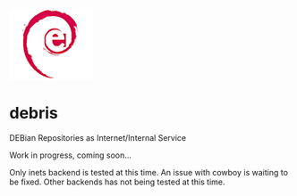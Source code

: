 ![Debris' logo](https://raw.githubusercontent.com/crownedgrouse/debris/master/priv/images/debris_logo_small.jpg)

# debris
DEBian Repositories as Internet/Internal Service


Work in progress, coming soon...

Only inets backend is tested at this time. An issue with cowboy is waiting to be fixed.
Other backends has not being tested at this time.


